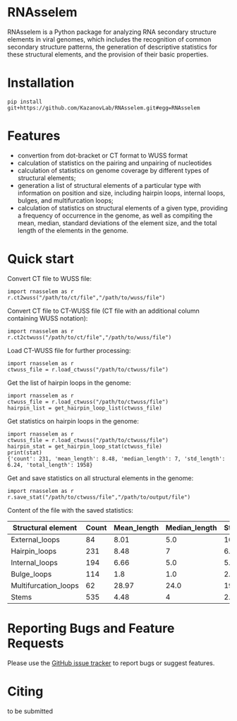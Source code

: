 # RNAsselem
RNAsselem is a Python package for analyzing RNA secondary structure elements in viral genomes, which includes the recognition of common secondary structure patterns, the generation of descriptive statistics for these structural elements, and the provision of their basic properties. 

# Installation

`pip install git+https://github.com/KazanovLab/RNAsselem.git#egg=RNAsselem`

# Features

* convertion from dot-bracket or CT format to WUSS format
* calculation of statistics on the pairing and unpairing of nucleotides
* calculation of statistics on genome coverage by different types of structural elements; 
* generation a list of structural elements of a particular type with information on position and size, including hairpin loops, internal loops, bulges, and multifurcation loops; 
* calculation of statistics on structural elements of a given type, providing a frequency of occurrence in the genome, as well as compiting the mean, median, standard deviations of the element size, and the total length of the elements in the genome.

# Quick start

Convert CT file to WUSS file:

```
import rnasselem as r
r.ct2wuss("/path/to/ct/file","/path/to/wuss/file")
```

Convert CT file to CT-WUSS file (CT file with an additional column containing WUSS notation):

```
import rnasselem as r
r.ct2ctwuss("/path/to/ct/file","/path/to/wuss/file")
```

Load CT-WUSS file for further processing:
```
import rnasselem as r
ctwuss_file = r.load_ctwuss("/path/to/ctwuss/file")
```

Get the list of hairpin loops in the genome:
```
import rnasselem as r
ctwuss_file = r.load_ctwuss("/path/to/ctwuss/file")
hairpin_list = get_hairpin_loop_list(ctwuss_file)
```

Get statistics on hairpin loops in the genome:
```
import rnasselem as r
ctwuss_file = r.load_ctwuss("/path/to/ctwuss/file")
hairpin_stat = get_hairpin_loop_stat(ctwuss_file)
print(stat)
{'count': 231, 'mean_length': 8.48, 'median_length': 7, 'std_length': 6.24, 'total_length': 1958}
```

Get and save statistics on all structural elements in the genome:
```
import rnasselem as r
r.save_stat("/path/to/ctwuss/file","/path/to/output/file")
```

Content of the file with the saved statistics:

|Structural element|Count|Mean_length|Median_length|Std_length|Total_length|
|------------------|-----|-----------|-------------|----------|------------|
|External_loops|84|8.01|5.0|10.31|673|
|Hairpin_loops|231|8.48|7|6.24|1958|
|Internal_loops|194|6.66|5.0|5.44|1293|
|Bulge_loops|114|1.8|1.0|2.04|205|
|Multifurcation_loops|62|28.97|24.0|19.04|1796|
|Stems|535|4.48|4|2.49|4798|



# Reporting Bugs and Feature Requests
Please use the [GitHub issue tracker](https://github.com/KazanovLab/RNAsselem/issues) to report bugs or suggest features.

# Citing
to be submitted
